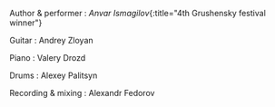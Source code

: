 Author & performer
: *Anvar Ismagilov*{:title="4th Grushensky festival winner"}

Guitar
: Andrey Zloyan

Piano
: Valery Drozd

Drums
: Alexey Palitsyn

Recording & mixing
: Alexandr Fedorov